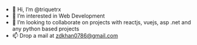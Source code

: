 - 👋 Hi, I’m @triquetrx
- 👀 I’m interested in Web Development
- 💞️ I’m looking to collaborate on projects with reactjs, vuejs, asp .net and any python based projects 
- 📫 Drop a mail at zdkhan0786@gmail.com

<!---
triquetrx/triquetrx is a ✨ special ✨ repository because its `README.md` (this file) appears on your GitHub profile.
You can click the Preview link to take a look at your changes.
--->
